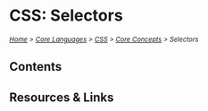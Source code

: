 # CSS: Selectors

<em>
<sub><a href='../../../README.md'>Home</a> > <a href='./core-languages.md'>Core Languages</a> > <a href='#'>CSS</a> > <a href='./css.core.md'>Core Concepts</a> > Selectors </sub>
</em>

## Contents

## Resources & Links
